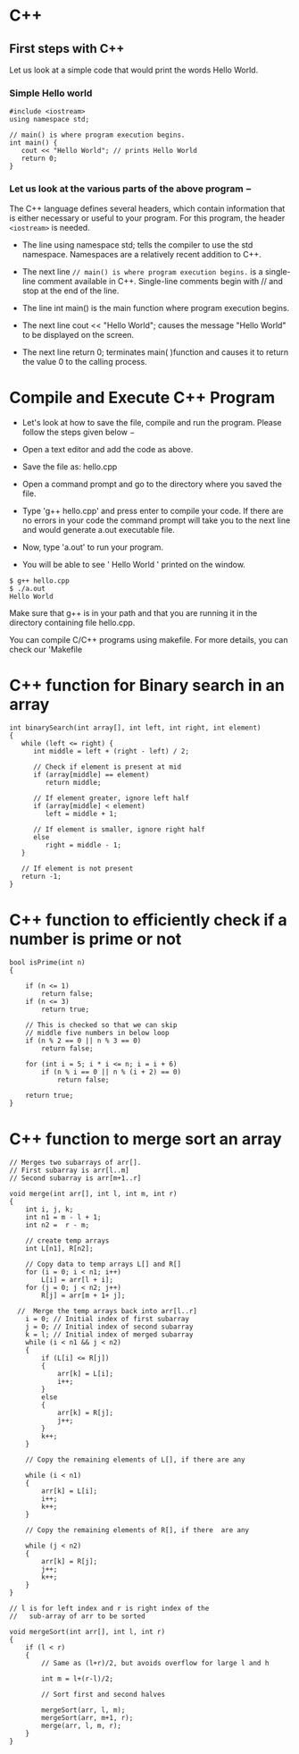 # C++

## First steps with C++

Let us look at a simple code that would print the words Hello World.

### Simple Hello world
```
#include <iostream>
using namespace std;

// main() is where program execution begins.
int main() {
   cout << "Hello World"; // prints Hello World
   return 0;
}
```

### Let us look at the various parts of the above program −
The C++ language defines several headers, which contain information that is either necessary or useful to your program. For this program, the header `<iostream>` is needed.

* The line using namespace std; tells the compiler to use the std namespace. Namespaces are a relatively recent addition to C++.

* The next line `// main() is where program execution begins.` is a single-line comment available in C++. Single-line comments begin with // and stop at the end of the line.

* The line int main() is the main function where program execution begins.

* The next line cout << "Hello World"; causes the message "Hello World" to be displayed on the screen.

* The next line return 0; terminates main( )function and causes it to return the value 0 to the calling process.



# Compile and Execute C++ Program

* Let's look at how to save the file, compile and run the program. Please follow the steps given below −

* Open a text editor and add the code as above.

* Save the file as: hello.cpp

* Open a command prompt and go to the directory where you saved the file.

* Type 'g++ hello.cpp' and press enter to compile your code. If there are no errors in your code the command prompt will take you to the next line and would generate a.out executable file.

* Now, type 'a.out' to run your program.

* You will be able to see ' Hello World ' printed on the window.


```
$ g++ hello.cpp
$ ./a.out
Hello World
```

Make sure that g++ is in your path and that you are running it in the directory containing file hello.cpp.

You can compile C/C++ programs using makefile. For more details, you can check our 'Makefile

# C++ function for Binary search in an array

```
int binarySearch(int array[], int left, int right, int element)
{
   while (left <= right) {
      int middle = left + (right - left) / 2;

      // Check if element is present at mid
      if (array[middle] == element)
         return middle;

      // If element greater, ignore left half
      if (array[middle] < element)
         left = middle + 1;

      // If element is smaller, ignore right half
      else
         right = middle - 1;
   }

   // If element is not present
   return -1;
}
```

# C++ function to efficiently check if a number is prime or not

```
bool isPrime(int n)
{

    if (n <= 1)
        return false;
    if (n <= 3)
        return true;

    // This is checked so that we can skip
    // middle five numbers in below loop
    if (n % 2 == 0 || n % 3 == 0)
        return false;

    for (int i = 5; i * i <= n; i = i + 6)
        if (n % i == 0 || n % (i + 2) == 0)
            return false;

    return true;
}
```

# C++ function to merge sort an array

```
// Merges two subarrays of arr[].
// First subarray is arr[l..m]
// Second subarray is arr[m+1..r]

void merge(int arr[], int l, int m, int r)
{
    int i, j, k;
    int n1 = m - l + 1;
    int n2 =  r - m;

    // create temp arrays
    int L[n1], R[n2];

    // Copy data to temp arrays L[] and R[]
    for (i = 0; i < n1; i++)
        L[i] = arr[l + i];
    for (j = 0; j < n2; j++)
        R[j] = arr[m + 1+ j];

  //  Merge the temp arrays back into arr[l..r]
    i = 0; // Initial index of first subarray
    j = 0; // Initial index of second subarray
    k = l; // Initial index of merged subarray
    while (i < n1 && j < n2)
    {
        if (L[i] <= R[j])
        {
            arr[k] = L[i];
            i++;
        }
        else
        {
            arr[k] = R[j];
            j++;
        }
        k++;
    }

    // Copy the remaining elements of L[], if there are any

    while (i < n1)
    {
        arr[k] = L[i];
        i++;
        k++;
    }

    // Copy the remaining elements of R[], if there  are any

    while (j < n2)
    {
        arr[k] = R[j];
        j++;
        k++;
    }
}

// l is for left index and r is right index of the
//   sub-array of arr to be sorted

void mergeSort(int arr[], int l, int r)
{
    if (l < r)
    {
        // Same as (l+r)/2, but avoids overflow for large l and h

        int m = l+(r-l)/2;

        // Sort first and second halves

        mergeSort(arr, l, m);
        mergeSort(arr, m+1, r);
        merge(arr, l, m, r);
    }
}
```

